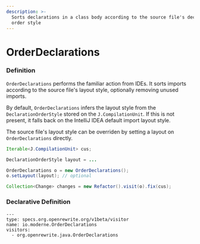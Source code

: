 ```yaml
---
description: >-
  Sorts declarations in a class body according to the source file's declaration
  order style
---
```


# OrderDeclarations

### Definition

`OrderDeclarations` performs the familiar action from IDEs. It sorts imports according to the source file's layout style, optionally removing unused imports.

By default, `OrderDeclarations` infers the layout style from the `DeclarationOrderStyle` stored on the `J.CompilationUnit`. If this is not present, it falls back on the IntelliJ IDEA default import layout style.

The source file's layout style can be overriden by setting a layout on `OrderDeclarations` directly.

```java
Iterable<J.CompilationUnit> cus;

DeclarationOrderStyle layout = ...

OrderDeclarations o = new OrderDeclarations();
o.setLayout(layout); // optional

Collection<Change> changes = new Refactor().visit(o).fix(cus);
```

### Declarative Definition

```text
---
type: specs.org.openrewrite.org/v1beta/visitor
name: io.moderne.OrderDeclarations
visitors:
  - org.openrewrite.java.OrderDeclarations 
```


